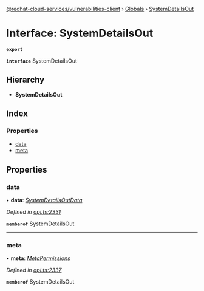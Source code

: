[@redhat-cloud-services/vulnerabilities-client](../README.md) › [Globals](../globals.md) › [SystemDetailsOut](systemdetailsout.md)

# Interface: SystemDetailsOut

**`export`** 

**`interface`** SystemDetailsOut

## Hierarchy

* **SystemDetailsOut**

## Index

### Properties

* [data](systemdetailsout.md#data)
* [meta](systemdetailsout.md#meta)

## Properties

###  data

• **data**: *[SystemDetailsOutData](systemdetailsoutdata.md)*

*Defined in [api.ts:2331](https://github.com/RedHatInsights/javascript-clients.gi/blob/master/packages/vulnerabilities/api.ts#L2331)*

**`memberof`** SystemDetailsOut

___

###  meta

• **meta**: *[MetaPermissions](metapermissions.md)*

*Defined in [api.ts:2337](https://github.com/RedHatInsights/javascript-clients.gi/blob/master/packages/vulnerabilities/api.ts#L2337)*

**`memberof`** SystemDetailsOut
